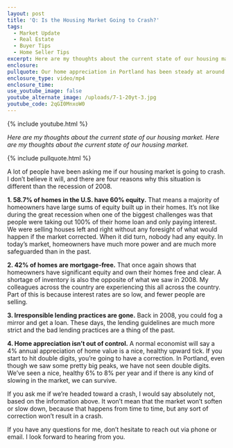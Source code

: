 ```yaml
---
layout: post
title: 'Q: Is the Housing Market Going to Crash?'
tags:
  - Market Update
  - Real Estate
  - Buyer Tips
  - Home Seller Tips
excerpt: Here are my thoughts about the current state of our housing market.
enclosure:
pullquote: Our home appreciation in Portland has been steady at around 6% to 8%.
enclosure_type: video/mp4
enclosure_time:
use_youtube_image: false
youtube_alternate_image: /uploads/7-1-20yt-3.jpg
youtube_code: 2qGI0MnxoW0
---
```


{% include youtube.html %}

*Here are my thoughts about the current state of our housing market. Here are my thoughts about the current state of our housing market.*

{% include pullquote.html %}

A lot of people have been asking me if our housing market is going to crash. I don’t believe it will, and there are four reasons why this situation is different than the recession of 2008.

**1\. 58.7% of homes in the U.S. have 60% equity.** That means a majority of homeowners have large sums of equity built up in their homes. It’s not like during the great recession when one of the biggest challenges was that people were taking out 100% of their home loan and only paying interest. We were selling houses left and right without any foresight of what would happen if the market corrected. When it did turn, nobody had any equity. In today’s market, homeowners have much more power and are much more safeguarded than in the past.&nbsp;

**2\. 42% of homes are mortgage-free.** That once again shows that homeowners have significant equity and own their homes free and clear. A shortage of inventory is also the opposite of what we saw in 2008. My colleagues across the country are experiencing this all across the country. Part of this is because interest rates are so low, and fewer people are selling.&nbsp;

**3\. Irresponsible lending practices are gone.** Back in 2008, you could fog a mirror and get a loan. These days, the lending guidelines are much more strict and the bad lending practices are a thing of the past.

**4\. Home appreciation isn’t out of control.** A normal economist will say a 4% annual appreciation of home value is a nice, healthy upward tick. If you start to hit double digits, you’re going to have a correction. In Portland, even though we saw some pretty big peaks, we have not seen double digits. We’ve seen a nice, healthy 6% to 8% per year and if there is any kind of slowing in the market, we can survive.

If you ask me if we’re headed toward a crash, I would say absolutely not, based on the information above. It won’t mean that the market won’t soften or slow down, because that happens from time to time, but any sort of correction won’t result in a crash.

If you have any questions for me, don’t hesitate to reach out via phone or email. I look forward to hearing from you.